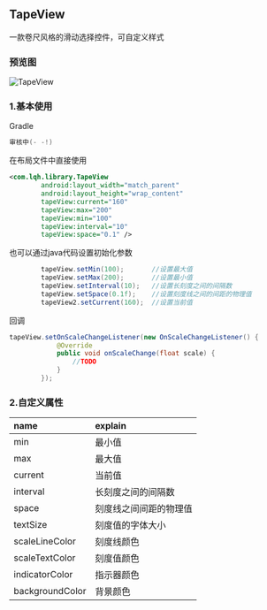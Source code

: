 ## TapeView

一款卷尺风格的滑动选择控件，可自定义样式

### 预览图

![TapeView](tapeView.gif)

### 1.基本使用

Gradle
```java
审核中(- -!)
```
在布局文件中直接使用
```xml
<com.lqh.library.TapeView
        android:layout_width="match_parent"
        android:layout_height="wrap_content"
        tapeView:current="160"
        tapeView:max="200"
        tapeView:min="100"
        tapeView:interval="10"
        tapeView:space="0.1" />
```

也可以通过java代码设置初始化参数
```java
        tapeView.setMin(100);       //设置最大值
        tapeView.setMax(200);       //设置最小值
        tapeView.setInterval(10);   //设置长刻度之间的间隔数
        tapeView.setSpace(0.1f);    //设置刻度线之间的间距的物理值
        tapeView2.setCurrent(160);  //设置当前值
```

回调
```java
tapeView.setOnScaleChangeListener(new OnScaleChangeListener() {
            @Override
            public void onScaleChange(float scale) {
                //TODO
            }
        });
```

### 2.自定义属性
|name|explain|
|:--|:--|
|min|最小值|
|max|最大值|
|current|当前值|
|interval|长刻度之间的间隔数|
|space|刻度线之间间距的物理值|
|textSize|刻度值的字体大小|
|scaleLineColor|刻度线颜色|
|scaleTextColor|刻度值颜色|
|indicatorColor|指示器颜色|
|backgroundColor|背景颜色|
